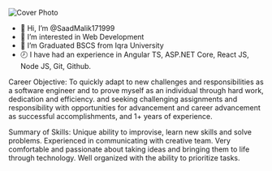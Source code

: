 
![Cover Photo](https://user-images.githubusercontent.com/74017136/198845949-47939642-7d9d-47c8-ac34-6439b0df5a93.jpg)

- 👋 Hi, I’m @SaadMalik171999
- 👀 I’m interested in Web Development
- 🌱 I’m Graduated BSCS from Iqra University
- 🕗 I have had an experience in Angular TS, ASP.NET Core, React JS, Node JS, Git, Github.

Career Objective:
To quickly adapt to new challenges and responsibilities as a software engineer and to prove myself as an individual through hard work, dedication and efficiency. and seeking challenging assignments and responsibility with opportunities for advancement and career advancement as successful accomplishments, and 1+ years of experience.

Summary of Skills:
Unique ability to improvise, learn new skills and solve problems.
Experienced in communicating with creative team.
Very comfortable and passionate about taking ideas and bringing them to life through technology.
Well organized with the ability to prioritize tasks. 

